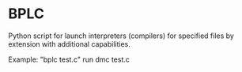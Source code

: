 # BPLC

Python script for launch interpreters (compilers) for specified files by extension with additional capabilities.

Example: "bplc test.c" run dmc test.c